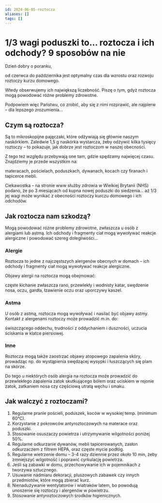```yaml
---
id: 2024-06-05-roztocza
aliases: []
tags: []
---
```


# 1/3 wagi poduszki to… roztocza i ich odchody? 9 sposobów na nie

Dzień dobry o poranku,

od czerwca do października jest optymalny czas dla wzrostu oraz rozwoju roztoczy kurzu domowego.

Wtedy obserwujemy ich największą liczebność. Piszę o tym, gdyż roztocza mogą powodować różne problemy zdrowotne.

Podpowiem więc Państwu, co zrobić, aby się z nimi rozprawić, ale najpierw – dla lepszego zrozumienia…

## Czym są roztocza?

Są to mikroskopijne pajęczaki, które odżywiają się głównie naszym naskórkiem. Zaledwie 1,5 g naskórka wystarcza, żeby odżywić kilka tysięcy roztoczy – to pokazuje, jak dobrze jest roztoczom w naszej obecności.

Z tego też względu przebywają one tam, gdzie spędzamy najwięcej czasu. Znajdziemy je przede wszystkim na:

materacach, pościelach, poduszkach, dywanach, kocach czy firanach i tapicerce mebli.

Ciekawostka – na stronie www służby zdrowia w Wielkiej Brytanii (NHS) podano, że po 3 miesiącach od kupna nowej poduszki do siedzenia… aż 1/3 jej wagi może wynikać z obecności roztoczy kurczu domowego i ich odchodów.

## Jak roztocza nam szkodzą?

Mogą powodować różne problemy zdrowotne, zwłaszcza u osób z alergiami lub astmą. Ich odchody i fragmenty ciał mogą wywoływać reakcje alergiczne i powodować szereg dolegliwości…

### Alergie

Roztocza to jedne z najczęstszych alergenów obecnych w domach – ich odchody i fragmenty ciał mogą wywoływać reakcje alergiczne.

Objawy alergii na roztocza mogą obejmować:

częste kichanie zwłaszcza rano, przewlekły i wodnisty katar, swędzenie nosa, oczu, gardła, łzawienie oczu oraz uporczywy kaszel.

### Astma

U osób z astmą, roztocza mogą wywoływać i nasilać być objawy astmy. Kontakt z alergenami roztoczy może prowadzić m.in. do:

świszczącego oddechu, trudności z oddychaniem i duszności, uczucia ściskania w klatce piersiowej.

### Inne

Roztocza mogą także zaostrzać objawy atopowego zapalenia skóry, prowadząc np. do wystąpienia swędzącej wysypki i łuszczących się plam na skórze.

Do tego u niektórych osób alergia na roztocza może prowadzić do przewlekłego zapalenia zatok skutkującego bólem oraz uciskiem w rejonie zatok, zatkaniem nosa czy częściową utratą węchu i smaku.

## Jak walczyć z roztoczami?

1. Regularne pranie pościeli, poduszek, koców w wysokiej temp. (minimum 60°C).
2. Korzystanie z pokrowców antyroztoczowych na materace oraz poduszki.
3. Stosowanie osuszaczy powietrza i utrzymywanie wilgotności poniżej 50%.
4. Regularne odkurzanie dywanów, mebli tapicerowanych, zasłon odkurzaczem z filtrem HEPA, oraz częste mycie podłóg.
5. Regularne wietrzenie domu – 3-4 razy dziennie przez około 10 min, żeby zmniejszyć wilgotność i poprawić cyrkulację powietrza.
6. Jeśli są zabawki w domu, przechowywanie ich w pojemnikach z tworzywa sztucznego.
7. Usuwanie nadmiaru dekoracji, pluszowych zabawek czy innych przedmiotów, które mogą zbierać kurz.
8. Nienadużywanie wentylatorów i wiatraków latem, bo powodują unoszenie się roztoczy i alergenów w powietrzu.
9. Stosowanie antyroztoczowych środków higienicznych.

